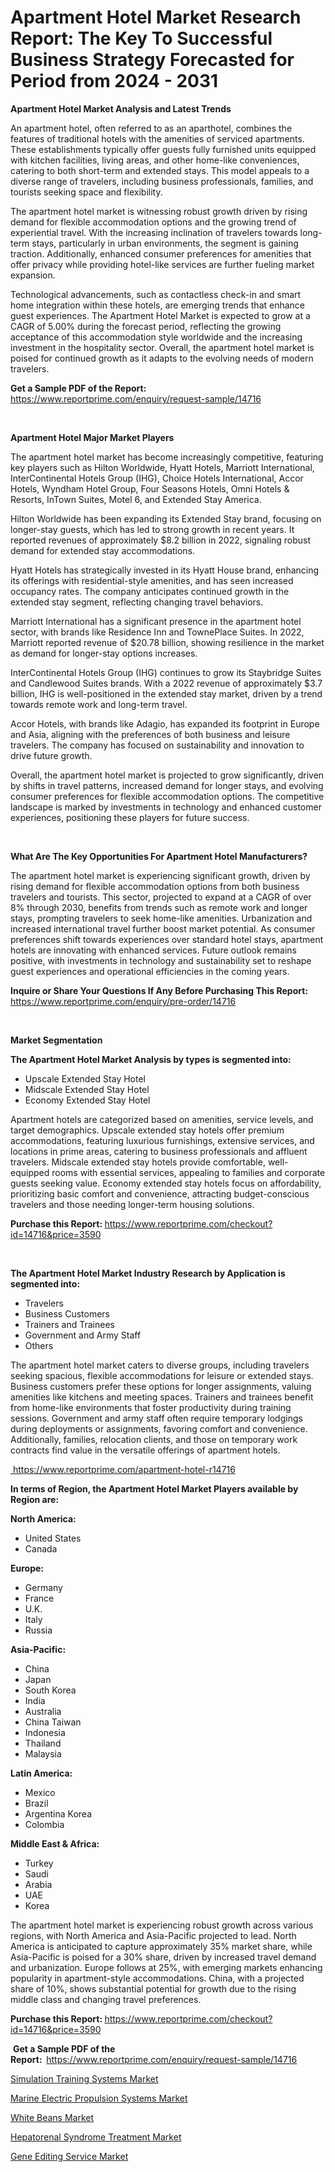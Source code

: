 <p><h1>Apartment Hotel Market Research Report: The Key To Successful Business Strategy Forecasted for Period from 2024 - 2031</h1></p><p><strong>Apartment Hotel Market Analysis and Latest Trends</strong></p>
<p><p>An apartment hotel, often referred to as an aparthotel, combines the features of traditional hotels with the amenities of serviced apartments. These establishments typically offer guests fully furnished units equipped with kitchen facilities, living areas, and other home-like conveniences, catering to both short-term and extended stays. This model appeals to a diverse range of travelers, including business professionals, families, and tourists seeking space and flexibility.</p><p>The apartment hotel market is witnessing robust growth driven by rising demand for flexible accommodation options and the growing trend of experiential travel. With the increasing inclination of travelers towards long-term stays, particularly in urban environments, the segment is gaining traction. Additionally, enhanced consumer preferences for amenities that offer privacy while providing hotel-like services are further fueling market expansion.</p><p>Technological advancements, such as contactless check-in and smart home integration within these hotels, are emerging trends that enhance guest experiences. The Apartment Hotel Market is expected to grow at a CAGR of 5.00% during the forecast period, reflecting the growing acceptance of this accommodation style worldwide and the increasing investment in the hospitality sector. Overall, the apartment hotel market is poised for continued growth as it adapts to the evolving needs of modern travelers.</p></p>
<p><strong>Get a Sample PDF of the Report:&nbsp;</strong> <a href="https://www.reportprime.com/enquiry/request-sample/14716">https://www.reportprime.com/enquiry/request-sample/14716</a></p>
<p>&nbsp;</p>
<p><strong>Apartment Hotel Major Market Players</strong></p>
<p><p>The apartment hotel market has become increasingly competitive, featuring key players such as Hilton Worldwide, Hyatt Hotels, Marriott International, InterContinental Hotels Group (IHG), Choice Hotels International, Accor Hotels, Wyndham Hotel Group, Four Seasons Hotels, Omni Hotels & Resorts, InTown Suites, Motel 6, and Extended Stay America. </p><p>Hilton Worldwide has been expanding its Extended Stay brand, focusing on longer-stay guests, which has led to strong growth in recent years. It reported revenues of approximately $8.2 billion in 2022, signaling robust demand for extended stay accommodations.</p><p>Hyatt Hotels has strategically invested in its Hyatt House brand, enhancing its offerings with residential-style amenities, and has seen increased occupancy rates. The company anticipates continued growth in the extended stay segment, reflecting changing travel behaviors. </p><p>Marriott International has a significant presence in the apartment hotel sector, with brands like Residence Inn and TownePlace Suites. In 2022, Marriott reported revenue of $20.78 billion, showing resilience in the market as demand for longer-stay options increases.</p><p>InterContinental Hotels Group (IHG) continues to grow its Staybridge Suites and Candlewood Suites brands. With a 2022 revenue of approximately $3.7 billion, IHG is well-positioned in the extended stay market, driven by a trend towards remote work and long-term travel.</p><p>Accor Hotels, with brands like Adagio, has expanded its footprint in Europe and Asia, aligning with the preferences of both business and leisure travelers. The company has focused on sustainability and innovation to drive future growth.</p><p>Overall, the apartment hotel market is projected to grow significantly, driven by shifts in travel patterns, increased demand for longer stays, and evolving consumer preferences for flexible accommodation options. The competitive landscape is marked by investments in technology and enhanced customer experiences, positioning these players for future success.</p></p>
<p>&nbsp;</p>
<p><strong>What Are The Key Opportunities For Apartment Hotel Manufacturers?</strong></p>
<p><p>The apartment hotel market is experiencing significant growth, driven by rising demand for flexible accommodation options from both business travelers and tourists. This sector, projected to expand at a CAGR of over 8% through 2030, benefits from trends such as remote work and longer stays, prompting travelers to seek home-like amenities. Urbanization and increased international travel further boost market potential. As consumer preferences shift towards experiences over standard hotel stays, apartment hotels are innovating with enhanced services. Future outlook remains positive, with investments in technology and sustainability set to reshape guest experiences and operational efficiencies in the coming years.</p></p>
<p><strong>Inquire or Share Your Questions If Any Before Purchasing This Report:</strong> <a href="https://www.reportprime.com/enquiry/pre-order/14716">https://www.reportprime.com/enquiry/pre-order/14716</a></p>
<p>&nbsp;</p>
<p><strong>Market Segmentation</strong></p>
<p><strong>The Apartment Hotel Market Analysis by types is segmented into:</strong></p>
<p><ul><li>Upscale Extended Stay Hotel</li><li>Midscale Extended Stay Hotel</li><li>Economy Extended Stay Hotel</li></ul></p>
<p><p>Apartment hotels are categorized based on amenities, service levels, and target demographics. Upscale extended stay hotels offer premium accommodations, featuring luxurious furnishings, extensive services, and locations in prime areas, catering to business professionals and affluent travelers. Midscale extended stay hotels provide comfortable, well-equipped rooms with essential services, appealing to families and corporate guests seeking value. Economy extended stay hotels focus on affordability, prioritizing basic comfort and convenience, attracting budget-conscious travelers and those needing longer-term housing solutions.</p></p>
<p><strong>Purchase this Report:&nbsp;</strong><a href="https://www.reportprime.com/checkout?id=14716&price=3590">https://www.reportprime.com/checkout?id=14716&price=3590</a></p>
<p>&nbsp;</p>
<p><strong>The Apartment Hotel Market Industry Research by Application is segmented into:</strong></p>
<p><ul><li>Travelers</li><li>Business Customers</li><li>Trainers and Trainees</li><li>Government and Army Staff</li><li>Others</li></ul></p>
<p><p>The apartment hotel market caters to diverse groups, including travelers seeking spacious, flexible accommodations for leisure or extended stays. Business customers prefer these options for longer assignments, valuing amenities like kitchens and meeting spaces. Trainers and trainees benefit from home-like environments that foster productivity during training sessions. Government and army staff often require temporary lodgings during deployments or assignments, favoring comfort and convenience. Additionally, families, relocation clients, and those on temporary work contracts find value in the versatile offerings of apartment hotels.</p></p>
<p><a href="https://www.reportprime.com/apartment-hotel-r14716">&nbsp;https://www.reportprime.com/apartment-hotel-r14716</a></p>
<p><strong>In terms of Region, the Apartment Hotel Market Players available by Region are:</strong></p>
<p>
    <p> <strong> North America: </strong>
        <ul>
            <li>United States</li>
            <li>Canada</li>
        </ul>
        </p> 
    <p> <strong> Europe: </strong>
        <ul>
            <li>Germany</li>
            <li>France</li>
            <li>U.K.</li>
            <li>Italy</li>
            <li>Russia</li>
        </ul>
        </p> 
    <p> <strong> Asia-Pacific: </strong>
        <ul>
            <li>China</li>
            <li>Japan</li>
            <li>South Korea</li>
            <li>India</li>
            <li>Australia</li>
            <li>China Taiwan</li>
            <li>Indonesia</li>
            <li>Thailand</li>
            <li>Malaysia</li>
        </ul>
        </p> 
    <p> <strong> Latin America: </strong>
        <ul>
            <li>Mexico</li>
            <li>Brazil</li>
            <li>Argentina Korea</li>
            <li>Colombia</li>
        </ul>
        </p> 
    <p> <strong> Middle East & Africa: </strong>
        <ul>
            <li>Turkey</li>
            <li>Saudi</li>
            <li>Arabia</li>
            <li>UAE</li>
            <li>Korea</li>
        </ul>
    </p>
    </p>
<p><p>The apartment hotel market is experiencing robust growth across various regions, with North America and Asia-Pacific projected to lead. North America is anticipated to capture approximately 35% market share, while Asia-Pacific is poised for a 30% share, driven by increased travel demand and urbanization. Europe follows at 25%, with emerging markets enhancing popularity in apartment-style accommodations. China, with a projected share of 10%, shows substantial potential for growth due to the rising middle class and changing travel preferences.</p></p>
<p><strong>Purchase this Report: </strong><a href="https://www.reportprime.com/checkout?id=14716&price=3590">https://www.reportprime.com/checkout?id=14716&price=3590</a></p>
<p>&nbsp;<strong>Get a Sample PDF of the Report:&nbsp;&nbsp;</strong><a href="https://www.reportprime.com/enquiry/request-sample/14716">https://www.reportprime.com/enquiry/request-sample/14716</a></p>
<p><strong></strong></p>
<p><p><a href="https://www.linkedin.com/pulse/simulation-training-systems-market-evolution-global-trends-enqvc?trackingId=gh0GNacMQCCgcXQu3KqzbQ%3D%3D">Simulation Training Systems Market</a></p><p><a href="https://www.linkedin.com/pulse/marine-electric-propulsion-systems-market-overview-global-trends-1rinc?trackingId=KK4RsDm0QAqBuX7ixL1yqQ%3D%3D">Marine Electric Propulsion Systems Market</a></p><p><a href="https://issuu.com/reportprime-2/docs/white-beans-market-size-2030.pptx_13a12584e8a16b">White Beans Market</a></p><p><a href="https://github.com/RuthLucas64/Market-Research-Report-List-1/blob/main/hepatorenal-syndrome-treatment-market.md">Hepatorenal Syndrome Treatment Market</a></p><p><a href="https://github.com/LilianFaulkner65/Market-Research-Report-List-1/blob/main/gene-editing-service-market.md">Gene Editing Service Market</a></p></p>
